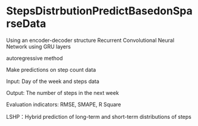 # StepsDistrbutionPredictBasedonSparseData

Using an encoder-decoder structure 
Recurrent Convolutional Neural Network using GRU layers 

autoregressive method 

Make predictions on step count data 

Input: Day of the week and steps data 

Output: The number of steps in the next week 

Evaluation indicators: RMSE, SMAPE, R Square


LSHP：Hybrid prediction of long-term and short-term distributions of steps



